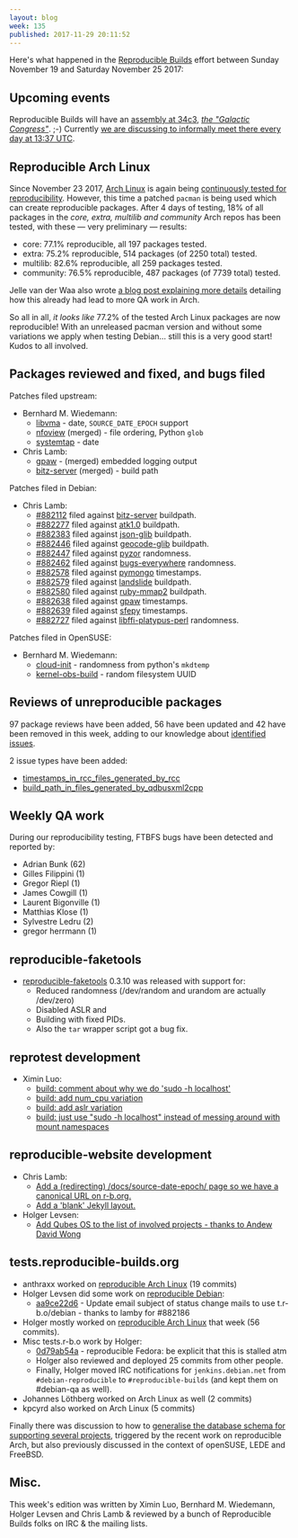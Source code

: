 ```yaml
---
layout: blog
week: 135
published: 2017-11-29 20:11:52
---
```


Here's what happened in the [Reproducible
Builds](https://reproducible-builds.org) effort between Sunday November 19 and
Saturday November 25 2017:

Upcoming events
---------------

Reproducible Builds will have an [assembly at
34c3](https://events.ccc.de/congress/2017/wiki/index.php/Assembly:Reproducible-Builds),
<em>[the "Galactic
Congress"](https://events.ccc.de/2017/11/26/a-galactic-congress-welcomes-all-lifeforms/)</em>.
;-) Currently [we are discussing to informally meet there every day at 13:37
UTC](https://lists.reproducible-builds.org/pipermail/rb-general/2017-November/000735.html).


Reproducible Arch Linux
-----------------------

Since November 23 2017, [Arch Linux](https://www.archlinux.org) is again being
[continuously tested for
reproducibility](https://tests.reproducible-builds.org/archlinux/). However,
this time a patched `pacman` is being used which can create reproducible packages.
After 4 days of testing, 18% of all packages in the <em>core, extra, multilib
and community</em> Arch repos has been tested, with these &mdash; very
preliminary &mdash; results:

* core: 77.1% reproducible, all 197 packages tested.
* extra: 75.2% reproducible, 514 packages (of 2250 total) tested.
* multilib: 82.6% reproducible, all 259 packages tested.
* community: 76.5% reproducible, 487 packages (of 7739 total) tested.

Jelle van der Waa also wrote [a blog post explaining more
details](http://vdwaa.nl/arch/linux/reproducible/builds/security/reproducible-builds-arch/)
detailing how this already had lead to more QA work in Arch.

So all in all, <em>it looks like</em> 77.2% of the tested Arch Linux packages
are now reproducible! With an unreleased pacman version and without some
variations we apply when testing Debian… still this is a very good start! Kudos
to all involved.


Packages reviewed and fixed, and bugs filed
-------------------------------------------

Patches filed upstream:

* Bernhard M. Wiedemann:
  * [libvma](https://github.com/Mellanox/libvma/pull/515) - date, `SOURCE_DATE_EPOCH` support
  * [nfoview](https://github.com/otsaloma/nfoview/pull/13) (merged) - file ordering, Python `glob`
  * [systemtap](https://sourceware.org/ml/systemtap/2017-q4/msg00149.html) - date
* Chris Lamb:
  * [gpaw](https://gitlab.com/gpaw/gpaw/merge_requests/286) - (merged) embedded logging output
  * [bitz-server](https://github.com/uditha-atukorala/bitz-server/pull/7) (merged) - build path

Patches filed in Debian:

* Chris Lamb:
    * [#882112](https://bugs.debian.org/882112) filed against [bitz-server](https://tracker.debian.org/pkg/bitz-server) buildpath.
    * [#882277](https://bugs.debian.org/882277) filed against [atk1.0](https://tracker.debian.org/pkg/atk1.0) buildpath.
    * [#882383](https://bugs.debian.org/882383) filed against [json-glib](https://tracker.debian.org/pkg/json-glib) buildpath.
    * [#882446](https://bugs.debian.org/882446) filed against [geocode-glib](https://tracker.debian.org/pkg/geocode-glib) buildpath.
    * [#882447](https://bugs.debian.org/882447) filed against [pyzor](https://tracker.debian.org/pkg/pyzor) randomness.
    * [#882462](https://bugs.debian.org/882462) filed against [bugs-everywhere](https://tracker.debian.org/pkg/bugs-everywhere) randomness.
    * [#882578](https://bugs.debian.org/882578) filed against [pymongo](https://tracker.debian.org/pkg/pymongo) timestamps.
    * [#882579](https://bugs.debian.org/882579) filed against [landslide](https://tracker.debian.org/pkg/landslide) buildpath.
    * [#882580](https://bugs.debian.org/882580) filed against [ruby-mmap2](https://tracker.debian.org/pkg/ruby-mmap2) buildpath.
    * [#882638](https://bugs.debian.org/882638) filed against [gpaw](https://tracker.debian.org/pkg/gpaw) timestamps.
    * [#882639](https://bugs.debian.org/882639) filed against [sfepy](https://tracker.debian.org/pkg/sfepy) timestamps.
    * [#882727](https://bugs.debian.org/882727) filed against [libffi-platypus-perl](https://tracker.debian.org/pkg/libffi-platypus-perl) randomness.

Patches filed in OpenSUSE:

* Bernhard M. Wiedemann:
  * [cloud-init](https://bugzilla.opensuse.org/show_bug.cgi?id=1069635) - randomness from python's `mkdtemp`
  * [kernel-obs-build](https://build.opensuse.org/request/show/545254) - random filesystem UUID


Reviews of unreproducible packages
----------------------------------

97 package reviews have been added, 56 have been updated and 42 have been removed in this week,
adding to our knowledge about [identified issues](https://tests.reproducible-builds.org/debian/index_issues.html).

2 issue types have been added:

- [timestamps\_in\_rcc\_files\_generated\_by\_rcc](https://salsa.debian.org/reproducible-builds/reproducible-notes/commit/893323fa)
- [build\_path\_in\_files\_generated\_by\_qdbusxml2cpp](https://salsa.debian.org/reproducible-builds/reproducible-notes/commit/5b641d62)


Weekly QA work
--------------

During our reproducibility testing, FTBFS bugs have been detected and reported by:

 - Adrian Bunk (62)
 - Gilles Filippini (1)
 - Gregor Riepl (1)
 - James Cowgill (1)
 - Laurent Bigonville (1)
 - Matthias Klose (1)
 - Sylvestre Ledru (2)
 - gregor herrmann (1)


reproducible-faketools
----------------------

* [reproducible-faketools](https://github.com/bmwiedemann/reproducible-faketools) 0.3.10 was released with support for:
  * Reduced randomness (/dev/random and urandom are actually /dev/zero)
  * Disabled ASLR and
  * Building with fixed PIDs.
  * Also the `tar` wrapper script got a bug fix.


reprotest development
---------------------

- Ximin Luo:
    - [build: comment about why we do 'sudo -h localhost'](https://salsa.debian.org/reproducible-builds/reprotest.git/commit/?id=3143efa)
    - [build: add num\_cpu variation](https://salsa.debian.org/reproducible-builds/reprotest.git/commit/?id=d5dd4df)
    - [build: add aslr variation](https://salsa.debian.org/reproducible-builds/reprotest.git/commit/?id=f0182b0)
    - [build: just use "sudo -h localhost" instead of messing around with mount namespaces](https://salsa.debian.org/reproducible-builds/reprotest.git/commit/?id=4e57b19)


reproducible-website development
--------------------------------

- Chris Lamb:
    - [Add a (redirecting) /docs/source-date-epoch/ page so we have a canonical URL on r-b.org.](https://salsa.debian.org/reproducible-builds/reproducible-website/commit/cb3f76f)
    - [Add a 'blank' Jekyll layout.](https://salsa.debian.org/reproducible-builds/reproducible-website/commit/7ee39da)
- Holger Levsen:
    - [Add Qubes OS to the list of involved projects - thanks to Andew David Wong](https://salsa.debian.org/reproducible-builds/reproducible-website/commit/8760c33)


tests.reproducible-builds.org
-----------------------------

* anthraxx worked on [reproducible Arch Linux](https://tests.reproducible-builds.org/archlinux) (19 commits)
* Holger Levsen did some work on [reproducible Debian](https://tests.reproducible-builds.org/debian/):
  * [aa9ce22d6](https://anonscm.debian.org/git/qa/jenkins.debian.net.git/commit/?id=aa9ce22d6) -
    Update email subject of status change mails to use t.r-b.o/debian - thanks to lamby for #882186
* Holger mostly worked on [reproducible Arch Linux](https://tests.reproducible-builds.org/archlinux)
  that week (56 commits).
* Misc tests.r-b.o work by Holger:
  * [0d79ab54a](https://anonscm.debian.org/git/qa/jenkins.debian.net.git/commit/?id=0d79ab54a) -
    reproducible Fedora: be explicit that this is stalled atm
  * Holger also reviewed and deployed 25 commits from other people.
  * Finally, Holger moved IRC notifications for `jenkins.debian.net` from
    `#debian-reproducible` to `#reproducible-builds` (and kept them
    on #debian-qa as well).
* Johannes Löthberg worked on Arch Linux as well (2 commits)
* kpcyrd also worked on Arch Linux (5 commits)

Finally there was discussion to how to [generalise the database schema for
supporting several
projects](https://lists.reproducible-builds.org/pipermail/rb-general/2017-November/000713.html),
triggered by the recent work on reproducible Arch, but also previously
discussed in the context of openSUSE, LEDE and FreeBSD.


Misc.
-----

This week's edition was written by Ximin Luo, Bernhard M. Wiedemann, Holger
Levsen and Chris Lamb & reviewed by a bunch of Reproducible Builds folks on IRC
& the mailing lists.

